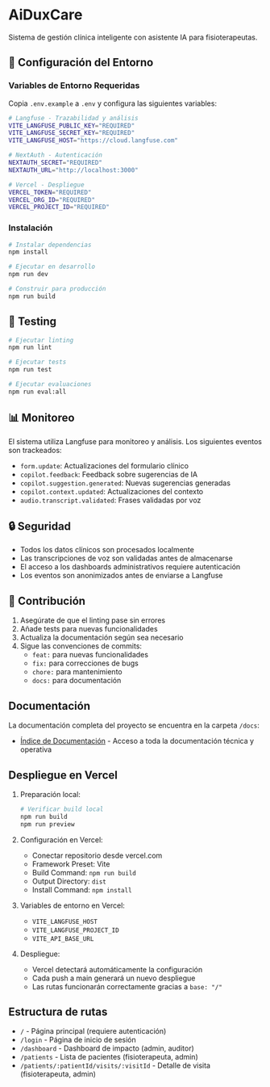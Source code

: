# AiDuxCare

Sistema de gestión clínica inteligente con asistente IA para fisioterapeutas.

## 🚀 Configuración del Entorno

### Variables de Entorno Requeridas

Copia `.env.example` a `.env` y configura las siguientes variables:

```bash
# Langfuse - Trazabilidad y análisis
VITE_LANGFUSE_PUBLIC_KEY="REQUIRED"
VITE_LANGFUSE_SECRET_KEY="REQUIRED"
VITE_LANGFUSE_HOST="https://cloud.langfuse.com"

# NextAuth - Autenticación
NEXTAUTH_SECRET="REQUIRED"
NEXTAUTH_URL="http://localhost:3000"

# Vercel - Despliegue
VERCEL_TOKEN="REQUIRED"
VERCEL_ORG_ID="REQUIRED"
VERCEL_PROJECT_ID="REQUIRED"
```

### Instalación

```bash
# Instalar dependencias
npm install

# Ejecutar en desarrollo
npm run dev

# Construir para producción
npm run build
```

## 🧪 Testing

```bash
# Ejecutar linting
npm run lint

# Ejecutar tests
npm run test

# Ejecutar evaluaciones
npm run eval:all
```

## 📊 Monitoreo

El sistema utiliza Langfuse para monitoreo y análisis. Los siguientes eventos son trackeados:

- `form.update`: Actualizaciones del formulario clínico
- `copilot.feedback`: Feedback sobre sugerencias de IA
- `copilot.suggestion.generated`: Nuevas sugerencias generadas
- `copilot.context.updated`: Actualizaciones del contexto
- `audio.transcript.validated`: Frases validadas por voz

## 🔒 Seguridad

- Todos los datos clínicos son procesados localmente
- Las transcripciones de voz son validadas antes de almacenarse
- El acceso a los dashboards administrativos requiere autenticación
- Los eventos son anonimizados antes de enviarse a Langfuse

## 🤝 Contribución

1. Asegúrate de que el linting pase sin errores
2. Añade tests para nuevas funcionalidades
3. Actualiza la documentación según sea necesario
4. Sigue las convenciones de commits:
   - `feat:` para nuevas funcionalidades
   - `fix:` para correcciones de bugs
   - `chore:` para mantenimiento
   - `docs:` para documentación

## Documentación

La documentación completa del proyecto se encuentra en la carpeta `/docs`:

- [Índice de Documentación](./docs/README_DOCS.md) - Acceso a toda la documentación técnica y operativa

## Despliegue en Vercel

1. Preparación local:
   ```bash
   # Verificar build local
   npm run build
   npm run preview
   ```

2. Configuración en Vercel:
   - Conectar repositorio desde vercel.com
   - Framework Preset: Vite
   - Build Command: `npm run build`
   - Output Directory: `dist`
   - Install Command: `npm install`

3. Variables de entorno en Vercel:
   - `VITE_LANGFUSE_HOST`
   - `VITE_LANGFUSE_PROJECT_ID`
   - `VITE_API_BASE_URL`

4. Despliegue:
   - Vercel detectará automáticamente la configuración
   - Cada push a main generará un nuevo despliegue
   - Las rutas funcionarán correctamente gracias a `base: "/"`

## Estructura de rutas

- `/` - Página principal (requiere autenticación)
- `/login` - Página de inicio de sesión
- `/dashboard` - Dashboard de impacto (admin, auditor)
- `/patients` - Lista de pacientes (fisioterapeuta, admin)
- `/patients/:patientId/visits/:visitId` - Detalle de visita (fisioterapeuta, admin) 